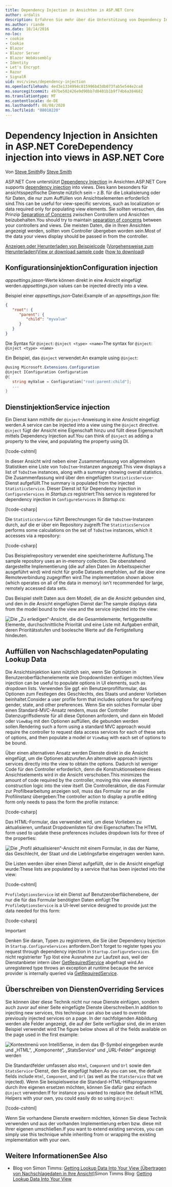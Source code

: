```yaml
---
title: Dependency Injection in Ansichten in ASP.NET Core
author: ardalis
description: Erfahren Sie mehr über die Unterstützung von Dependency Injection in Ansichten in ASP.NET Core.
ms.author: riande
ms.date: 10/14/2016
no-loc:
- cookie
- Cookie
- Blazor
- Blazor Server
- Blazor WebAssembly
- Identity
- Let's Encrypt
- Razor
- SignalR
uid: mvc/views/dependency-injection
ms.openlocfilehash: 4ed3e1334994c815996bd3db073fab5e544e2ca8
ms.sourcegitcommit: 497be502426e9d90bb7d0401b1b9f74b6a384682
ms.translationtype: MT
ms.contentlocale: de-DE
ms.lasthandoff: 08/08/2020
ms.locfileid: "88018220"
---
```

# <a name="dependency-injection-into-views-in-aspnet-core"></a><span data-ttu-id="92dae-103">Dependency Injection in Ansichten in ASP.NET Core</span><span class="sxs-lookup"><span data-stu-id="92dae-103">Dependency injection into views in ASP.NET Core</span></span>

<span data-ttu-id="92dae-104">Von [Steve Smith](https://ardalis.com/)</span><span class="sxs-lookup"><span data-stu-id="92dae-104">By [Steve Smith](https://ardalis.com/)</span></span>

<span data-ttu-id="92dae-105">ASP.NET Core unterstützt [Dependency Injection](xref:fundamentals/dependency-injection) in Ansichten.</span><span class="sxs-lookup"><span data-stu-id="92dae-105">ASP.NET Core supports [dependency injection](xref:fundamentals/dependency-injection) into views.</span></span> <span data-ttu-id="92dae-106">Dies kann besonders für ansichtsspezifische Dienste nützlich sein – z.B. für die Lokalisierung oder für Daten, die nur zum Auffüllen von Ansichtselementen erforderlich sind.</span><span class="sxs-lookup"><span data-stu-id="92dae-106">This can be useful for view-specific services, such as localization or data required only for populating view elements.</span></span> <span data-ttu-id="92dae-107">Sie sollten versuchen, das Prinzip [Separation of Concerns](/dotnet/standard/modern-web-apps-azure-architecture/architectural-principles#separation-of-concerns) zwischen Controllern und Ansichten beizubehalten.</span><span class="sxs-lookup"><span data-stu-id="92dae-107">You should try to maintain [separation of concerns](/dotnet/standard/modern-web-apps-azure-architecture/architectural-principles#separation-of-concerns) between your controllers and views.</span></span> <span data-ttu-id="92dae-108">Die meisten Daten, die in Ihren Ansichten angezeigt werden, sollten vom Controller übergeben worden sein.</span><span class="sxs-lookup"><span data-stu-id="92dae-108">Most of the data your views display should be passed in from the controller.</span></span>

<span data-ttu-id="92dae-109">[Anzeigen oder Herunterladen von Beispielcode](https://github.com/dotnet/AspNetCore.Docs/tree/master/aspnetcore/mvc/views/dependency-injection/sample) ([Vorgehensweise zum Herunterladen](xref:index#how-to-download-a-sample))</span><span class="sxs-lookup"><span data-stu-id="92dae-109">[View or download sample code](https://github.com/dotnet/AspNetCore.Docs/tree/master/aspnetcore/mvc/views/dependency-injection/sample) ([how to download](xref:index#how-to-download-a-sample))</span></span>

## <a name="configuration-injection"></a><span data-ttu-id="92dae-110">Konfigurationsinjektion</span><span class="sxs-lookup"><span data-stu-id="92dae-110">Configuration injection</span></span>

<span data-ttu-id="92dae-111">*appsettings.jason*-Werte können direkt in eine Ansicht eingefügt werden.</span><span class="sxs-lookup"><span data-stu-id="92dae-111">*appsettings.json* values can be injected directly into a view.</span></span>

<span data-ttu-id="92dae-112">Beispiel einer *appsettings.json*-Datei:</span><span class="sxs-lookup"><span data-stu-id="92dae-112">Example of an *appsettings.json* file:</span></span>

```json
{
   "root": {
      "parent": {
         "child": "myvalue"
      }
   }
}
```

<span data-ttu-id="92dae-113">Die Syntax für `@inject`: `@inject <type> <name>`</span><span class="sxs-lookup"><span data-stu-id="92dae-113">The syntax for `@inject`: `@inject <type> <name>`</span></span>

<span data-ttu-id="92dae-114">Ein Beispiel, das `@inject` verwendet:</span><span class="sxs-lookup"><span data-stu-id="92dae-114">An example using `@inject`:</span></span>

```csharp
@using Microsoft.Extensions.Configuration
@inject IConfiguration Configuration
@{
   string myValue = Configuration["root:parent:child"];
   ...
}
```

## <a name="service-injection"></a><span data-ttu-id="92dae-115">Dienstinjektion</span><span class="sxs-lookup"><span data-stu-id="92dae-115">Service injection</span></span>

<span data-ttu-id="92dae-116">Ein Dienst kann mithilfe der `@inject`-Anweisung in eine Ansicht eingefügt werden.</span><span class="sxs-lookup"><span data-stu-id="92dae-116">A service can be injected into a view using the `@inject` directive.</span></span> <span data-ttu-id="92dae-117">`@inject` fügt der Ansicht eine Eigenschaft hinzu und füllt diese Eigenschaft mittels Dependency Injection auf.</span><span class="sxs-lookup"><span data-stu-id="92dae-117">You can think of `@inject` as adding a property to the view, and populating the property using DI.</span></span>

[!code-cshtml[](../../mvc/views/dependency-injection/sample/src/ViewInjectSample/Views/ToDo/Index.cshtml?highlight=4,5,15,16,17)]

<span data-ttu-id="92dae-118">In dieser Ansicht wird neben einer Zusammenfassung von allgemeinen Statistiken eine Liste von `ToDoItem`-Instanzen angezeigt.</span><span class="sxs-lookup"><span data-stu-id="92dae-118">This view displays a list of `ToDoItem` instances, along with a summary showing overall statistics.</span></span> <span data-ttu-id="92dae-119">Die Zusammenfassung wird über den eingefügten `StatisticsService`-Dienst aufgefüllt.</span><span class="sxs-lookup"><span data-stu-id="92dae-119">The summary is populated from the injected `StatisticsService`.</span></span> <span data-ttu-id="92dae-120">Dieser Dienst ist für Dependency Injection in `ConfigureServices` in *Startup.cs* registriert:</span><span class="sxs-lookup"><span data-stu-id="92dae-120">This service is registered for dependency injection in `ConfigureServices` in *Startup.cs*:</span></span>

[!code-csharp[](../../mvc/views/dependency-injection/sample/src/ViewInjectSample/Startup.cs?highlight=6,7&range=15-22)]

<span data-ttu-id="92dae-121">Die `StatisticsService` führt Berechnungen für die `ToDoItem`-Instanzen durch, auf die er über ein Repository zugreift:</span><span class="sxs-lookup"><span data-stu-id="92dae-121">The `StatisticsService` performs some calculations on the set of `ToDoItem` instances, which it accesses via a repository:</span></span>

[!code-csharp[](../../mvc/views/dependency-injection/sample/src/ViewInjectSample/Model/Services/StatisticsService.cs?highlight=15,20,25)]

<span data-ttu-id="92dae-122">Das Beispielrepository verwendet eine speicherinterne Auflistung.</span><span class="sxs-lookup"><span data-stu-id="92dae-122">The sample repository uses an in-memory collection.</span></span> <span data-ttu-id="92dae-123">Die obenstehend dargestellte Implementierung (die auf allen Daten im Arbeitsspeicher ausgeführt wird) wird nicht für große Datasets empfohlen, auf die über eine Remoteverbindung zugegriffen wird.</span><span class="sxs-lookup"><span data-stu-id="92dae-123">The implementation shown above (which operates on all of the data in memory) isn't recommended for large, remotely accessed data sets.</span></span>

<span data-ttu-id="92dae-124">Das Beispiel stellt Daten aus dem Modell, die an die Ansicht gebunden sind, und den in die Ansicht eingefügten Dienst dar:</span><span class="sxs-lookup"><span data-stu-id="92dae-124">The sample displays data from the model bound to the view and the service injected into the view:</span></span>

![Die „Zu erledigen“-Ansicht, die die Gesamtelemente, fertiggestellte Elemente, durchschnittliche Priorität und eine Liste mit Aufgaben enthält, deren Prioritätsstufen und boolesche Werte auf die Fertigstellung hindeuten.](dependency-injection/_static/screenshot.png)

## <a name="populating-lookup-data"></a><span data-ttu-id="92dae-126">Auffüllen von Nachschlagedaten</span><span class="sxs-lookup"><span data-stu-id="92dae-126">Populating Lookup Data</span></span>

<span data-ttu-id="92dae-127">Die Ansichtsinjektion kann nützlich sein, wenn Sie Optionen in Benutzeroberflächenelemente wie Dropdownlisten einfügen möchten.</span><span class="sxs-lookup"><span data-stu-id="92dae-127">View injection can be useful to populate options in UI elements, such as dropdown lists.</span></span> <span data-ttu-id="92dae-128">Verwenden Sie ggf. ein Benutzerprofilformular, das Optionen zum Festlegen des Geschlechts, des Staats und anderer Vorlieben beinhaltet.</span><span class="sxs-lookup"><span data-stu-id="92dae-128">Consider a user profile form that includes options for specifying gender, state, and other preferences.</span></span> <span data-ttu-id="92dae-129">Wenn Sie ein solches Formular über einen Standard-MVC-Ansatz rendern, muss der Controller Datenzugriffsdienste für all diese Optionen anfordern, und dann ein Modell oder `ViewBag` mit den Optionen auffüllen, die gebunden werden sollen.</span><span class="sxs-lookup"><span data-stu-id="92dae-129">Rendering such a form using a standard MVC approach would require the controller to request data access services for each of these sets of options, and then populate a model or `ViewBag` with each set of options to be bound.</span></span>

<span data-ttu-id="92dae-130">Über einen alternativen Ansatz werden Dienste direkt in die Ansicht eingefügt, um die Optionen abzurufen.</span><span class="sxs-lookup"><span data-stu-id="92dae-130">An alternative approach injects services directly into the view to obtain the options.</span></span> <span data-ttu-id="92dae-131">Dadurch ist weniger Code für den Controller erforderlich, denn die Konstruktionsebene dieses Ansichtselements wird in die Ansicht verschoben.</span><span class="sxs-lookup"><span data-stu-id="92dae-131">This minimizes the amount of code required by the controller, moving this view element construction logic into the view itself.</span></span> <span data-ttu-id="92dae-132">Die Controlleraktion, die das Formular zur Profilbearbeitung anzeigen soll, muss das Formular nur an die Profilinstanz übergeben:</span><span class="sxs-lookup"><span data-stu-id="92dae-132">The controller action to display a profile editing form only needs to pass the form the profile instance:</span></span>

[!code-csharp[](../../mvc/views/dependency-injection/sample/src/ViewInjectSample/Controllers/ProfileController.cs?highlight=9,19)]

<span data-ttu-id="92dae-133">Das HTML-Formular, das verwendet wird, um diese Vorlieben zu aktualisieren, umfasst Dropdownlisten für drei Eigenschaften:</span><span class="sxs-lookup"><span data-stu-id="92dae-133">The HTML form used to update these preferences includes dropdown lists for three of the properties:</span></span>

![Die „Profil aktualisieren“-Ansicht mit einem Formular, in das der Name, das Geschlecht, der Staat und die Lieblingsfarbe eingetragen werden kann.](dependency-injection/_static/updateprofile.png)

<span data-ttu-id="92dae-135">Die Listen werden über einen Dienst aufgefüllt, der in die Ansicht eingefügt wurde:</span><span class="sxs-lookup"><span data-stu-id="92dae-135">These lists are populated by a service that has been injected into the view:</span></span>

[!code-cshtml[](../../mvc/views/dependency-injection/sample/src/ViewInjectSample/Views/Profile/Index.cshtml?highlight=4,16,17,21,22,26,27)]

<span data-ttu-id="92dae-136">`ProfileOptionsService` ist ein Dienst auf Benutzeroberflächenebene, der nur die für das Formular benötigten Daten einfügt:</span><span class="sxs-lookup"><span data-stu-id="92dae-136">The `ProfileOptionsService` is a UI-level service designed to provide just the data needed for this form:</span></span>

[!code-csharp[](../../mvc/views/dependency-injection/sample/src/ViewInjectSample/Model/Services/ProfileOptionsService.cs?highlight=7,13,24)]

> [!IMPORTANT]
> <span data-ttu-id="92dae-137">Denken Sie daran, Typen zu registrieren, die Sie über Dependency Injection in `Startup.ConfigureServices` anfordern.</span><span class="sxs-lookup"><span data-stu-id="92dae-137">Don't forget to register types you request through dependency injection in `Startup.ConfigureServices`.</span></span> <span data-ttu-id="92dae-138">Ein nicht registrierter Typ löst eine Ausnahme zur Laufzeit aus, weil der Dienstanbieter intern über [GetRequiredService](/dotnet/api/microsoft.extensions.dependencyinjection.serviceproviderserviceextensions.getrequiredservice) abgefragt wird.</span><span class="sxs-lookup"><span data-stu-id="92dae-138">An unregistered type throws an exception at runtime because the service provider is internally queried via [GetRequiredService](/dotnet/api/microsoft.extensions.dependencyinjection.serviceproviderserviceextensions.getrequiredservice).</span></span>

## <a name="overriding-services"></a><span data-ttu-id="92dae-139">Überschreiben von Diensten</span><span class="sxs-lookup"><span data-stu-id="92dae-139">Overriding Services</span></span>

<span data-ttu-id="92dae-140">Sie können über diese Technik nicht nur neue Dienste einfügen, sondern auch zuvor auf einer Seite eingefügte Dienste überschreiben.</span><span class="sxs-lookup"><span data-stu-id="92dae-140">In addition to injecting new services, this technique can also be used to override previously injected services on a page.</span></span> <span data-ttu-id="92dae-141">In der nachfolgenden Abbildung werden alle Felder angezeigt, die auf der Seite verfügbar sind, die im ersten Beispiel verwendet wird:</span><span class="sxs-lookup"><span data-stu-id="92dae-141">The figure below shows all of the fields available on the page used in the first example:</span></span>

![Kontextmenü von IntelliSense, in dem das @-Symbol eingegeben wurde und „HTML“, „Komponente“, „StatsService“ und „URL-Felder“ angezeigt werden](dependency-injection/_static/razor-fields.png)

<span data-ttu-id="92dae-143">Die Standardfelder umfassen also `Html`, `Component` und `Url` sowie den `StatsService`-Dienst, den Sie eingefügt haben.</span><span class="sxs-lookup"><span data-stu-id="92dae-143">As you can see, the default fields include `Html`, `Component`, and `Url` (as well as the `StatsService` that we injected).</span></span> <span data-ttu-id="92dae-144">Wenn Sie beispielsweise die Standard-HTML-Hilfsprogramme durch ihre eigenen ersetzen möchten, können Sie dafür ganz einfach `@inject` verwenden:</span><span class="sxs-lookup"><span data-stu-id="92dae-144">If for instance you wanted to replace the default HTML Helpers with your own, you could easily do so using `@inject`:</span></span>

[!code-cshtml[](../../mvc/views/dependency-injection/sample/src/ViewInjectSample/Views/Helper/Index.cshtml?highlight=3,11)]

<span data-ttu-id="92dae-145">Wenn Sie vorhandene Dienste erweitern möchten, können Sie diese Technik verwenden und aus der vorhanden Implementierung erben bzw. diese mit Ihrer eigenen umschließen.</span><span class="sxs-lookup"><span data-stu-id="92dae-145">If you want to extend existing services, you can simply use this technique while inheriting from or wrapping the existing implementation with your own.</span></span>

## <a name="see-also"></a><span data-ttu-id="92dae-146">Weitere Informationen</span><span class="sxs-lookup"><span data-stu-id="92dae-146">See Also</span></span>

* <span data-ttu-id="92dae-147">Blog von Simon Timms: [Getting Lookup Data Into Your View (Übertragen von Nachschlagedaten in Ihre Ansicht)](https://blog.simontimms.com/2015/06/09/getting-lookup-data-into-you-view/)</span><span class="sxs-lookup"><span data-stu-id="92dae-147">Simon Timms Blog: [Getting Lookup Data Into Your View](https://blog.simontimms.com/2015/06/09/getting-lookup-data-into-you-view/)</span></span>
